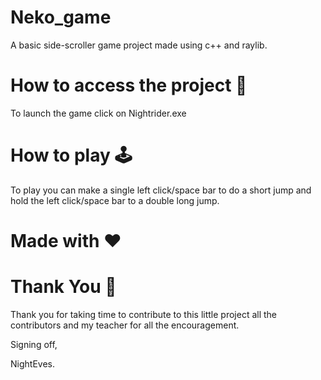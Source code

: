 # Neko_game
A basic side-scroller game project made using c++ and raylib.


# How to access the project :rocket:

To launch the game click on Nightrider.exe


# How to play 🕹️

To play you can make a single left click/space bar to do a short jump and hold the left click/space bar to a double long jump.

# Made with :heart:

 # Thank You :pray:
 
 Thank you for taking time to contribute to this little project all the contributors and my teacher for all the encouragement.
 
 Signing off,
 
NightEves.

